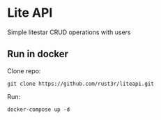 # Lite API

Simple litestar CRUD operations with users

## Run in docker

Clone repo:
```
git clone https://github.com/rust3r/liteapi.git
```

Run:
```
docker-compose up -d
```